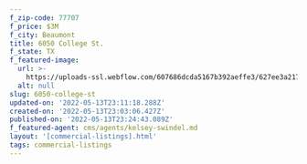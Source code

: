```yaml
---
f_zip-code: 77707
f_price: $3M
f_city: Beaumont
title: 6050 College St.
f_state: TX
f_featured-image:
  url: >-
    https://uploads-ssl.webflow.com/607686dcda5167b392aeffe3/627ee3a217b06f54a959bd1f_6050-College-St-Beaumont-TX-001_Property-Front-Entrance-1-HighDefinition.jpeg
  alt: null
slug: 6050-college-st
updated-on: '2022-05-13T23:11:18.288Z'
created-on: '2022-05-13T23:03:06.427Z'
published-on: '2022-05-13T23:24:43.089Z'
f_featured-agent: cms/agents/kelsey-swindel.md
layout: '[commercial-listings].html'
tags: commercial-listings
---
```



